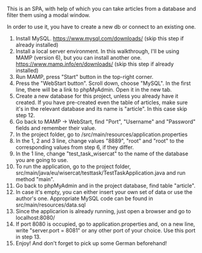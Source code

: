 This is an SPA, with help of which you can take articles from a database and filter them using a modal window.

In order to use it, you have to create a new db or connect to an existing one.

1) Install MySQL. https://www.mysql.com/downloads/ (skip this step if already installed)
2) Install a local server environment. In this walkthrough, I'll be using MAMP (version 6), but you can install another one. https://www.mamp.info/en/downloads/ (skip this step if already installed)
3) Run MAMP, press "Start" button in the top-right corner.
4) Press the "WebStart button". Scroll down, choose "MySQL". In the first line, there will be a link to phpMyAdmin. Open it in the new tab.
5) Create a new database for this project, unless you already have it created. If you have pre-created even the table of articles, make sure it's in the relevant database and its name is "article". In this case skip step 12.
6) Go back to MAMP -> WebStart, find "Port", "Username" and "Password" fields and remember their value.
7) In the project folder, go to /src/main/resources/application.properties
8) In the 1, 2 and 3 line, change values "8889", "root" and "root" to the corresponding values from step 6, if they differ.
9) In the 1 line, change "test_task_wisercat" to the name of the database you are going to use.
10) To run the application, go to the project folder, src/main/java/eu/wisercat/testtask/TestTaskApplication.java and run method "main".
11) Go back to phpMyAdmin and in the project database, find table "article".
12) In case it's empty, you can either insert your own set of data or use the author's one. Appropriate MySQL code can be found in src/main/resources/data.sql
13) Since the applicarion is already running, just open a browser and go to localhost:8080/
14) If port 8080 is occupied, go to application.properties and, on a new line, write "server.port = 8081" or any other port of your choice. Use this port in step 13.
15) Enjoy! And don't forget to pick up some German beforehand!